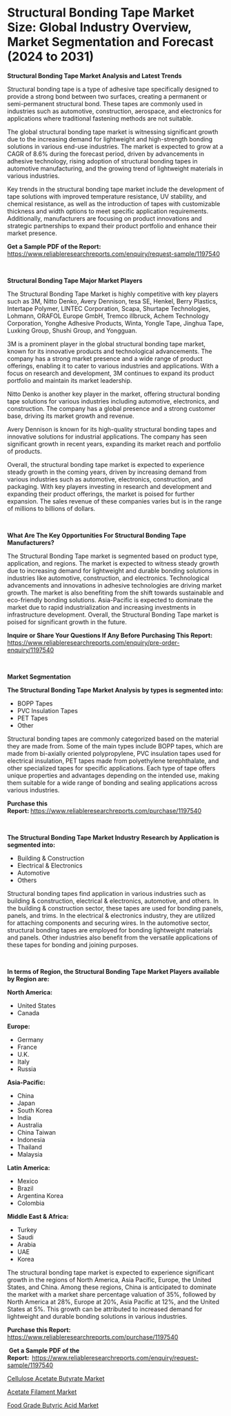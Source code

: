 <p><h1>Structural Bonding Tape Market Size: Global Industry Overview, Market Segmentation and Forecast (2024 to 2031)</h1></p><p><strong>Structural Bonding Tape Market Analysis and Latest Trends</strong></p>
<p><p>Structural bonding tape is a type of adhesive tape specifically designed to provide a strong bond between two surfaces, creating a permanent or semi-permanent structural bond. These tapes are commonly used in industries such as automotive, construction, aerospace, and electronics for applications where traditional fastening methods are not suitable.</p><p>The global structural bonding tape market is witnessing significant growth due to the increasing demand for lightweight and high-strength bonding solutions in various end-use industries. The market is expected to grow at a CAGR of 8.6% during the forecast period, driven by advancements in adhesive technology, rising adoption of structural bonding tapes in automotive manufacturing, and the growing trend of lightweight materials in various industries.</p><p>Key trends in the structural bonding tape market include the development of tape solutions with improved temperature resistance, UV stability, and chemical resistance, as well as the introduction of tapes with customizable thickness and width options to meet specific application requirements. Additionally, manufacturers are focusing on product innovations and strategic partnerships to expand their product portfolio and enhance their market presence.</p></p>
<p><strong>Get a Sample PDF of the Report:&nbsp;</strong> <a href="https://www.reliableresearchreports.com/enquiry/request-sample/1197540">https://www.reliableresearchreports.com/enquiry/request-sample/1197540</a></p>
<p>&nbsp;</p>
<p><strong>Structural Bonding Tape Major Market Players</strong></p>
<p><p>The Structural Bonding Tape Market is highly competitive with key players such as 3M, Nitto Denko, Avery Dennison, tesa SE, Henkel, Berry Plastics, Intertape Polymer, LINTEC Corporation, Scapa, Shurtape Technologies, Lohmann, ORAFOL Europe GmbH, Tremco illbruck, Achem Technology Corporation, Yonghe Adhesive Products, Winta, Yongle Tape, Jinghua Tape, Luxking Group, Shushi Group, and Yongguan.</p><p>3M is a prominent player in the global structural bonding tape market, known for its innovative products and technological advancements. The company has a strong market presence and a wide range of product offerings, enabling it to cater to various industries and applications. With a focus on research and development, 3M continues to expand its product portfolio and maintain its market leadership.</p><p>Nitto Denko is another key player in the market, offering structural bonding tape solutions for various industries including automotive, electronics, and construction. The company has a global presence and a strong customer base, driving its market growth and revenue.</p><p>Avery Dennison is known for its high-quality structural bonding tapes and innovative solutions for industrial applications. The company has seen significant growth in recent years, expanding its market reach and portfolio of products.</p><p>Overall, the structural bonding tape market is expected to experience steady growth in the coming years, driven by increasing demand from various industries such as automotive, electronics, construction, and packaging. With key players investing in research and development and expanding their product offerings, the market is poised for further expansion. The sales revenue of these companies varies but is in the range of millions to billions of dollars.</p></p>
<p>&nbsp;</p>
<p><strong>What Are The Key Opportunities For Structural Bonding Tape Manufacturers?</strong></p>
<p><p>The Structural Bonding Tape market is segmented based on product type, application, and regions. The market is expected to witness steady growth due to increasing demand for lightweight and durable bonding solutions in industries like automotive, construction, and electronics. Technological advancements and innovations in adhesive technologies are driving market growth. The market is also benefiting from the shift towards sustainable and eco-friendly bonding solutions. Asia-Pacific is expected to dominate the market due to rapid industrialization and increasing investments in infrastructure development. Overall, the Structural Bonding Tape market is poised for significant growth in the future.</p></p>
<p><strong>Inquire or Share Your Questions If Any Before Purchasing This Report:</strong> <a href="https://www.reliableresearchreports.com/enquiry/pre-order-enquiry/1197540">https://www.reliableresearchreports.com/enquiry/pre-order-enquiry/1197540</a></p>
<p>&nbsp;</p>
<p><strong>Market Segmentation</strong></p>
<p><strong>The Structural Bonding Tape Market Analysis by types is segmented into:</strong></p>
<p><ul><li>BOPP Tapes</li><li>PVC Insulation Tapes</li><li>PET Tapes</li><li>Other</li></ul></p>
<p><p>Structural bonding tapes are commonly categorized based on the material they are made from. Some of the main types include BOPP tapes, which are made from bi-axially oriented polypropylene, PVC insulation tapes used for electrical insulation, PET tapes made from polyethylene terephthalate, and other specialized tapes for specific applications. Each type of tape offers unique properties and advantages depending on the intended use, making them suitable for a wide range of bonding and sealing applications across various industries.</p></p>
<p><strong>Purchase this Report:&nbsp;</strong><a href="https://www.reliableresearchreports.com/purchase/1197540">https://www.reliableresearchreports.com/purchase/1197540</a></p>
<p>&nbsp;</p>
<p><strong>The Structural Bonding Tape Market Industry Research by Application is segmented into:</strong></p>
<p><ul><li>Building & Construction</li><li>Electrical & Electronics</li><li>Automotive</li><li>Others</li></ul></p>
<p><p>Structural bonding tapes find application in various industries such as building & construction, electrical & electronics, automotive, and others. In the building & construction sector, these tapes are used for bonding panels, panels, and trims. In the electrical & electronics industry, they are utilized for attaching components and securing wires. In the automotive sector, structural bonding tapes are employed for bonding lightweight materials and panels. Other industries also benefit from the versatile applications of these tapes for bonding and joining purposes.</p></p>
<p>&nbsp;</p>
<p><strong>In terms of Region, the Structural Bonding Tape Market Players available by Region are:</strong></p>
<p>
    <p> <strong> North America: </strong>
        <ul>
            <li>United States</li>
            <li>Canada</li>
        </ul>
        </p> 
    <p> <strong> Europe: </strong>
        <ul>
            <li>Germany</li>
            <li>France</li>
            <li>U.K.</li>
            <li>Italy</li>
            <li>Russia</li>
        </ul>
        </p> 
    <p> <strong> Asia-Pacific: </strong>
        <ul>
            <li>China</li>
            <li>Japan</li>
            <li>South Korea</li>
            <li>India</li>
            <li>Australia</li>
            <li>China Taiwan</li>
            <li>Indonesia</li>
            <li>Thailand</li>
            <li>Malaysia</li>
        </ul>
        </p> 
    <p> <strong> Latin America: </strong>
        <ul>
            <li>Mexico</li>
            <li>Brazil</li>
            <li>Argentina Korea</li>
            <li>Colombia</li>
        </ul>
        </p> 
    <p> <strong> Middle East & Africa: </strong>
        <ul>
            <li>Turkey</li>
            <li>Saudi</li>
            <li>Arabia</li>
            <li>UAE</li>
            <li>Korea</li>
        </ul>
    </p>
    </p>
<p><p>The structural bonding tape market is expected to experience significant growth in the regions of North America, Asia Pacific, Europe, the United States, and China. Among these regions, China is anticipated to dominate the market with a market share percentage valuation of 35%, followed by North America at 28%, Europe at 20%, Asia Pacific at 12%, and the United States at 5%. This growth can be attributed to increased demand for lightweight and durable bonding solutions in various industries.</p></p>
<p><strong>Purchase this Report: </strong><a href="https://www.reliableresearchreports.com/purchase/1197540">https://www.reliableresearchreports.com/purchase/1197540</a></p>
<p>&nbsp;<strong>Get a Sample PDF of the Report:&nbsp;&nbsp;</strong><a href="https://www.reliableresearchreports.com/enquiry/request-sample/1197540">https://www.reliableresearchreports.com/enquiry/request-sample/1197540</a></p>
<p><strong></strong></p>
<p><p><a href="https://view.publitas.com/reportprime-1/cellulose-acetate-butyrate-market-size-and-growth-market-segmentation-regional-and-country-breakdowns-and-market-trends-for-period-from-2023-2030/">Cellulose Acetate Butyrate Market</a></p><p><a href="https://view.publitas.com/reportprime-1/acetate-filament-market-growth-market-trends-covid-19-impact-and-forecasts-for-period-from-2023-2030/">Acetate Filament Market</a></p><p><a href="https://view.publitas.com/reportprime-1/global-food-grade-butyric-acid-market-size-and-market-trends-insights-and-projections-from-2023-to-2030/">Food Grade Butyric Acid Market</a></p></p>